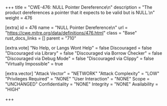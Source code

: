 +++
title = "CWE-476: NULL Pointer Dereference\n"
description = "The product dereferences a pointer that it expects to be valid but is NULL.\n"
weight = 476

[extra]
id = 476
name = "NULL Pointer Dereference\n"
url = "https://cwe.mitre.org/data/definitions/476.html"
class = "Base"
rust_docs_links = []
parent = "710"

[extra.vote]
"No Help, or Langs Wont Help" = false
Discouraged = false
"Discouraged via Library" = false
"Discouraged via Borrow Checker" = false
"Discouraged via Debug Mode" = false
"Discouraged via Clippy" = false
"Virtually Impossible" = true

[extra.vector]
"Attack Vector" = "NETWORK"
"Attack Complexity" = "LOW"
"Privileges Required" = "NONE"
"User Interaction" = "NONE"
Scope = "UNCHANGED"
Confidentiality = "NONE"
Integrity = "NONE"
Availability = "HIGH"

+++